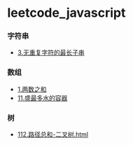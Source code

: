 # leetcode_javascript

### 字符串
- [3.无重复字符的最长子串](https://github.com/song111/leetcode_javascript/blob/master/3.无重复字符的最长子串.html)

### 数组
- [1.两数之和](https://github.com/song111/leetcode_javascript/blob/master/1.两数之和.html)
- [11.盛最多水的容器](https://github.com/song111/leetcode_javascript/blob/master/11.盛最多水的容器.html)

### 树
- [112.路径总和-二叉树.html](https://github.com/song111/leetcode_javascript/blob/master/112.路径总和-二叉树.html)
